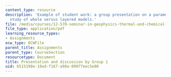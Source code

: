 ```yaml
---
content_type: resource
description: 'Example of student work: a group presentation on a parameterized convection
  study of whole versus layered models.'
file: /media/courses/12-570-seminar-in-geophysics-thermal-and-chemical-evolution-of-the-earth-spring-2005/6515198e10adf167a98a09077eec5e80_150205_group1.pdf
file_type: application/pdf
learning_resource_types:
- Assignments
ocw_type: OCWFile
parent_title: Assignments
parent_type: CourseSection
resourcetype: Document
title: Presentation and discussion by Group 1
uid: 6515198e-10ad-f167-a98a-09077eec5e80
---
```

